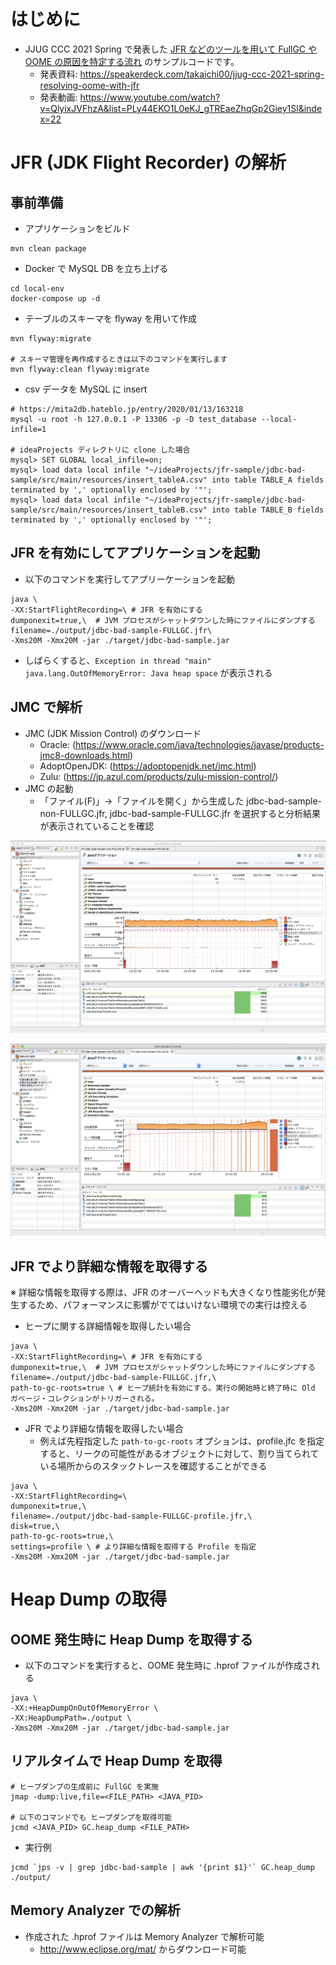 # はじめに
- JJUG CCC 2021 Spring で発表した [JFR などのツールを用いて FullGC や OOME の原因を特定する流れ](https://fortee.jp/jjug-ccc-2021-spring/proposal/83439492-e768-427e-b5ca-a1f6bd20aa4b) のサンプルコードです。
    - 発表資料: https://speakerdeck.com/takaichi00/jjug-ccc-2021-spring-resolving-oome-with-jfr
    - 発表動画: https://www.youtube.com/watch?v=QlyixJVFhzA&list=PLy44EKO1L0eKJ_gTREaeZhqGp2Giey1Sl&index=22

# JFR (JDK Flight Recorder) の解析
## 事前準備
* アプリケーションをビルド

```
mvn clean package
```

* Docker で MySQL DB を立ち上げる

```
cd local-env
docker-compose up -d
```

- テーブルのスキーマを flyway を用いて作成

```
mvn flyway:migrate

# スキーマ管理を再作成するときは以下のコマンドを実行します
mvn flyway:clean flyway:migrate
```

* csv データを MySQL に insert

```
# https://mita2db.hateblo.jp/entry/2020/01/13/163218
mysql -u root -h 127.0.0.1 -P 13306 -p -D test_database --local-infile=1

# ideaProjects ディレクトリに clone した場合
mysql> SET GLOBAL local_infile=on;
mysql> load data local infile "~/ideaProjects/jfr-sample/jdbc-bad-sample/src/main/resources/insert_tableA.csv" into table TABLE_A fields terminated by ',' optionally enclosed by '"';
mysql> load data local infile "~/ideaProjects/jfr-sample/jdbc-bad-sample/src/main/resources/insert_tableB.csv" into table TABLE_B fields terminated by ',' optionally enclosed by '"';
```


## JFR を有効にしてアプリケーションを起動

* 以下のコマンドを実行してアプリーケーションを起動
```
java \
-XX:StartFlightRecording=\ # JFR を有効にする
dumponexit=true,\  # JVM プロセスがシャットダウンした時にファイルにダンプする
filename=./output/jdbc-bad-sample-FULLGC.jfr\
-Xms20M -Xmx20M -jar ./target/jdbc-bad-sample.jar
```

* しばらくすると、`Exception in thread "main" java.lang.OutOfMemoryError: Java heap space` が表示される


## JMC で解析
* JMC (JDK Mission Control) のダウンロード
  * Oracle: (https://www.oracle.com/java/technologies/javase/products-jmc8-downloads.html)
  * AdoptOpenJDK: (https://adoptopenjdk.net/jmc.html)
  * Zulu: (https://jp.azul.com/products/zulu-mission-control/)
* JMC の起動
  * 「ファイル(F)」→「ファイルを開く」から生成した jdbc-bad-sample-non-FULLGC.jfr, jdbc-bad-sample-FULLGC.jfr を選択すると分析結果が表示されていることを確認

![non-FULLGC](./img/non-FULLGC-jfr.png)

![FULLGC](./img/FULLGC-jfr.png)

## JFR でより詳細な情報を取得する
※ 詳細な情報を取得する際は、JFR のオーバーヘッドも大きくなり性能劣化が発生するため、パフォーマンスに影響がでてはいけない環境での実行は控える

- ヒープに関する詳細情報を取得したい場合
```
java \
-XX:StartFlightRecording=\ # JFR を有効にする
dumponexit=true,\  # JVM プロセスがシャットダウンした時にファイルにダンプする
filename=./output/jdbc-bad-sample-FULLGC.jfr,\
path-to-gc-roots=true \ # ヒープ統計を有効にする。実行の開始時と終了時に Old ガベージ・コレクションがトリガーされる。
-Xms20M -Xmx20M -jar ./target/jdbc-bad-sample.jar
```

- JFR でより詳細な情報を取得したい場合
    - 例えば先程指定した `path-to-gc-roots` オプションは、profile.jfc を指定すると、リークの可能性があるオブジェクトに対して、割り当てられている場所からのスタックトレースを確認することができる
```
java \
-XX:StartFlightRecording=\
dumponexit=true,\
filename=./output/jdbc-bad-sample-FULLGC-profile.jfr,\
disk=true,\
path-to-gc-roots=true,\
settings=profile \ # より詳細な情報を取得する Profile を指定
-Xms20M -Xmx20M -jar ./target/jdbc-bad-sample.jar
```

# Heap Dump の取得

## OOME 発生時に Heap Dump を取得する

* 以下のコマンドを実行すると、OOME 発生時に .hprof ファイルが作成される

```
java \
-XX:+HeapDumpOnOutOfMemoryError \
-XX:HeapDumpPath=./output \
-Xms20M -Xmx20M -jar ./target/jdbc-bad-sample.jar
```

## リアルタイムで Heap Dump を取得

```
# ヒープダンプの生成前に FullGC を実施
jmap -dump:live,file=<FILE_PATH> <JAVA_PID>

# 以下のコマンドでも ヒープダンプを取得可能
jcmd <JAVA_PID> GC.heap_dump <FILE_PATH>
```

* 実行例

```
jcmd `jps -v | grep jdbc-bad-sample | awk '{print $1}'` GC.heap_dump ./output/
```



## Memory Analyzer での解析

* 作成された .hprof ファイルは Memory Analyzer で解析可能
  * http://www.eclipse.org/mat/ からダウンロード可能
